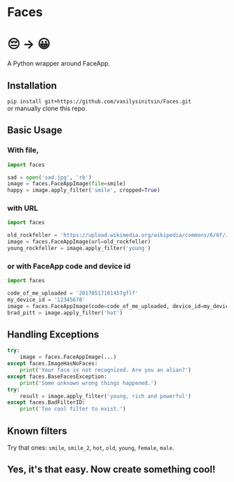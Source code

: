 # Faces
# :pensive: →  :grinning:

A Python wrapper around FaceApp.

 ## Installation
 `pip install git+https://github.com/vasilysinitsin/Faces.git`  
 or manually clone this repo.
 
 ## Basic Usage
 ### With file,
 ```python
import faces

sad = open('sad.jpg', 'rb')
image = faces.FaceAppImage(file=smile)
happy = image.apply_filter('smile', cropped=True)
```
### with URL
 ```python
import faces

old_rockfeller = 'https://upload.wikimedia.org/wikipedia/commons/6/6f/John_D._Rockefeller_1885.jpg'
image = faces.FaceAppImage(url=old_rockfeller)
young_rockfeller = image.apply_filter('young')
```
### or with FaceApp code and device id
```python
import faces

code_of_me_uploaded = '20170517181457gflf'
my_device_id = '12345678'
image = faces.FaceAppImage(code=code_of_me_uploaded, device_id=my_device_id)
brad_pitt = image.apply_filter('hot')
```

## Handling Exceptions
```python
try:
	image = faces.FaceAppImage(...)
except faces.ImageHasNoFaces:
	print('Your face is not recognized. Are you an alian?')
except faces.BaseFacesException:
	print('Some unknown wrong things happened.')
try:
	result = image.apply_filter('young, rich and powerful')
except faces.BadFilterID:
	print('Too cool filter to exist.')
```

## Known filters
Try that ones: `smile`, `smile_2`, `hot`, `old`, `young`, `female`, `male`.

## Yes, it's that easy. Now create something cool!